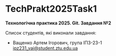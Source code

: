 # TechPrakt2025Task1
**Технологічна практика 2025. Git. Завдання №2**

Список студентів, які виконали завдання:
* Ващенко Артем Ігорович, група ІПЗ-23-1
ipz231_vai@student.ztu.edu.ua
